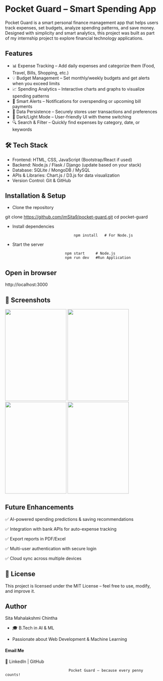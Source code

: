 

# Pocket Guard – Smart Spending App

Pocket Guard is a smart personal finance management app that helps users track expenses, set budgets, analyze spending patterns, and save money. Designed with simplicity and smart analytics, this project was built as part of my internship project to explore financial technology applications.

## Features

* 📊 Expense Tracking – Add daily expenses and categorize them (Food, Travel, Bills, Shopping, etc.)
* 💡 Budget Management – Set monthly/weekly budgets and get alerts when you exceed limits
* 📈 Spending Analytics – Interactive charts and graphs to visualize spending patterns
* 🔔 Smart Alerts – Notifications for overspending or upcoming bill payments
* 💾 Data Persistence – Securely stores user transactions and preferences
* 🌙 Dark/Light Mode – User-friendly UI with theme switching
* 🔍 Search & Filter – Quickly find expenses by category, date, or keywords

## 🛠️ Tech Stack
* Frontend: HTML, CSS, JavaScript (Bootstrap/React if used)
* Backend: Node.js / Flask / Django (update based on your stack)
* Database: SQLite / MongoDB / MySQL
* APIs & Libraries: Chart.js / D3.js for data visualization
* Version Control: Git & GitHub

## Installation & Setup
* Clone the repository

git clone https://github.com/imSita9/pocket-guard.git
cd pocket-guard


* Install dependencies 

                                  npm install   # For Node.js


* Start the server

                              npm start     # Node.js
                              npm run dev   #Run Application


## Open in browser

http://localhost:3000

## 📸 Screenshots
<img width="200px" height="300px" src="https://github.com/user-attachments/assets/a2d0e43a-a5c8-4a44-bf64-bee2d3818254">
<img width="200px" height="300px" src="https://github.com/user-attachments/assets/99484794-cb90-458b-aa94-21f58a088d2c">
<img width="200px" height="300px" src="https://github.com/user-attachments/assets/0d0bd468-4714-4f6c-9134-54dcb3e13eea">
<img width="200px" height="300px" src="https://github.com/user-attachments/assets/364bea1d-f24d-4694-89f4-701987801320">
	
	
## Future Enhancements

✅ AI-powered spending predictions & saving recommendations

✅ Integration with bank APIs for auto-expense tracking

✅ Export reports in PDF/Excel

✅ Multi-user authentication with secure login

✅ Cloud sync across multiple devices


## 📜 License

This project is licensed under the MIT License – feel free to use, modify, and improve it.

##  Author

Sita Mahalakshmi Chintha

* 🎓 B.Tech in AI & ML

* Passionate about Web Development & Machine Learning

####  Email Me

🔗 LinkedIn
 | GitHub

                                 Pocket Guard – because every penny counts!
